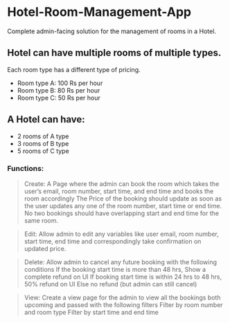 # Hotel-Room-Management-App

Complete admin-facing solution for the management of rooms in a Hotel.

## Hotel can have multiple rooms of multiple types.
Each room type has a different type of pricing.
- Room type A: 100 Rs per hour
- Room type B: 80 Rs per hour
- Room type C: 50 Rs per hour
## A Hotel can have:
- 2 rooms of A type
- 3 rooms of B type
- 5 rooms of C type

### Functions:
>Create: A Page where the admin can book the room which takes the user’s email, room number, start time, and end time and books the room accordingly
The Price of the booking should update as soon as the user updates any one of the room number, start time or end time.
No two bookings should have overlapping start and end time for the same room.

>Edit: Allow admin to edit any variables like user email, room number, start time, end time and correspondingly take confirmation on updated price.

>Delete: Allow admin to cancel any future booking with the following conditions
If the booking start time is more than 48 hrs, Show a complete refund on UI
If booking start time is within 24 hrs to 48 hrs, 50% refund on UI
Else no refund (but admin can still cancel)

>View: Create a view page for the admin to view all the bookings both upcoming and passed with the following filters
Filter by room number and room type
Filter by start time and end time
